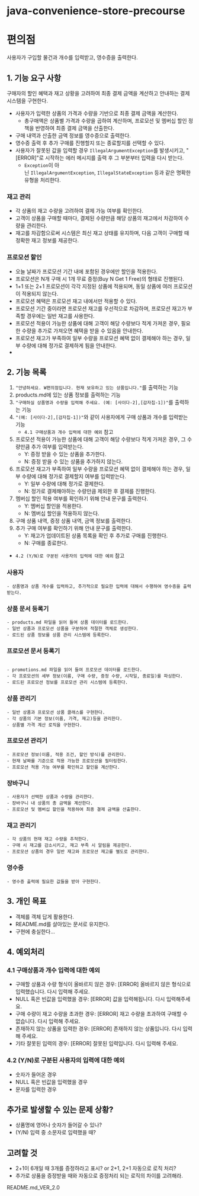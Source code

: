 # java-convenience-store-precourse

# 편의점

사용자가 구입할 물건과 개수를 입력받고, 영수증을 출력한다.

## 1. 기능 요구 사항

구매자의 할인 혜택과 재고 상황을 고려하여 최종 결제 금액을 계산하고 안내하는 결제 시스템을 구현한다.

- 사용자가 입력한 상품의 가격과 수량을 기반으로 최종 결제 금액을 계산한다.
    - 총구매액은 상품별 가격과 수량을 곱하여 계산하며, 프로모션 및 멤버십 할인 정책을 반영하여 최종 결제 금액을 산출한다.
- 구매 내역과 산출한 금액 정보를 영수증으로 출력한다.
- 영수증 출력 후 추가 구매를 진행할지 또는 종료할지를 선택할 수 있다.
- 사용자가 잘못된 값을 입력할 경우 `IllegalArgumentException`를 발생시키고, "[ERROR]"로 시작하는 에러 메시지를 출력 후 그 부분부터 입력을 다시 받는다.
    - `Exception`이 아닌 `IllegalArgumentException`, `IllegalStateException` 등과 같은 명확한 유형을 처리한다.

### **재고 관리**

- 각 상품의 재고 수량을 고려하여 결제 가능 여부를 확인한다.
- 고객이 상품을 구매할 때마다, 결제된 수량만큼 해당 상품의 재고에서 차감하여 수량을 관리한다.
- 재고를 차감함으로써 시스템은 최신 재고 상태를 유지하며, 다음 고객이 구매할 때 정확한 재고 정보를 제공한다.

### **프로모션 할인**

- 오늘 날짜가 프로모션 기간 내에 포함된 경우에만 할인을 적용한다.
- 프로모션은 N개 구매 시 1개 무료 증정(Buy N Get 1 Free)의 형태로 진행된다.
- 1+1 또는 2+1 프로모션이 각각 지정된 상품에 적용되며, 동일 상품에 여러 프로모션이 적용되지 않는다.
- 프로모션 혜택은 프로모션 재고 내에서만 적용할 수 있다.
- 프로모션 기간 중이라면 프로모션 재고를 우선적으로 차감하며, 프로모션 재고가 부족할 경우에는 일반 재고를 사용한다.
- 프로모션 적용이 가능한 상품에 대해 고객이 해당 수량보다 적게 가져온 경우, 필요한 수량을 추가로 가져오면 혜택을 받을 수 있음을 안내한다.
- 프로모션 재고가 부족하여 일부 수량을 프로모션 혜택 없이 결제해야 하는 경우, 일부 수량에 대해 정가로 결제하게 됨을 안내한다.
-
## 2. 기능 목록

1. `"안녕하세요. W편의점입니다.
   현재 보유하고 있는 상품입니다."`를 출력하는 기능
2. products.md에 있는 상품 정보를 출력하는 기능
3. `"구매하실 상품명과 수량을 입력해 주세요. (예: [사이다-2],[감자칩-1])"`를 출력하는 기능
4. `"(예: [사이다-2],[감자칩-1])"`와 같이 사용자에게 구매 상품과 개수를 입력받는 기능
    - `4.1 구매상품과 개수 입력에 대한 예외` 참고
5. 프로모션 적용이 가능한 상품에 대해 고객이 해당 수량보다 적게 가져온 경우, 그 수량만큼 추가 여부를 입력받는다.
    - Y: 증정 받을 수 있는 상품을 추가한다.
    - N: 증정 받을 수 있는 상품을 추가하지 않는다.
6. 프로모션 재고가 부족하여 일부 수량을 프로모션 혜택 없이 결제해야 하는 경우, 일부 수량에 대해 정가로 결제할지 여부를 입력받는다.
    - Y: 일부 수량에 대해 정가로 결제한다.
    - N: 정가로 결제해야하는 수량만큼 제외한 후 결제를 진행한다.
7. 멤버십 할인 적용 여부를 확인하기 위해 안내 문구를 출력한다.
    - Y: 멤버십 할인을 적용한다.
    - N: 멤버십 할인을 적용하지 않는다.
8. 구매 상품 내역, 증정 상품 내역, 금액 정보를 출력한다.
9. 추가 구매 여부를 확인하기 위해 안내 문구를 출력한다.
    - Y: 재고가 업데이트된 상품 목록을 확인 후 추가로 구매를 진행한다.
    - N: 구매를 종료한다.

- `4.2 (Y/N)로 구분된 사용자의 입력에 대한 예외` 참고


### 사용자

```
- 상품명과 상품 개수를 입력하고, 추가적으로 필요한 입력에 대해서 수행하여 영수증을 출력 받는다.
```

### 상품 문서 등록기

```
- products.md 파일을 읽어 들여 상품 데이터를 로드한다.
- 일반 상품과 프로모션 상품을 구분하여 적절한 객체로 생성한다.
- 로드된 상품 정보를 상품 관리 시스템에 등록한다.

```

### 프로모션 문서 등록기

```

- promotions.md 파일을 읽어 들여 프로모션 데이터를 로드한다.
- 각 프로모션의 세부 정보(이름, 구매 수량, 증정 수량, 시작일, 종료일)를 파싱한다.
- 로드된 프로모션 정보를 프로모션 관리 시스템에 등록한다.

```

### 상품 관리기

```
- 일반 상품과 프로모션 상품 클래스를 구현한다.
- 각 상품의 기본 정보(이름, 가격, 재고)등을 관리한다.
- 상품별 가격 계산 로직을 구현한다.

```

### 프로모션 관리기

```
- 프로모션 정보(이름, 적용 조건, 할인 방식)를 관리한다.
- 현재 날짜를 기준으로 적용 가능한 프로모션을 필터링한다.
- 프로모션 적용 가능 여부를 확인하고 할인을 계산한다.

```


### 장바구니

```
- 사용자가 선택한 상품과 수량을 관리한다.
- 장바구니 내 상품의 총 금액을 계산한다.
- 프로모션 및 멤버십 할인을 적용하여 최종 결제 금액을 산출한다.

```

### 재고 관리기

```
- 각 상품의 현재 재고 수량을 추적한다.
- 구매 시 재고를 감소시키고, 재고 부족 시 알림을 제공한다.
- 프로모션 상품의 경우 일반 재고와 프로모션 재고를 별도로 관리한다.

```

### 영수증

```
- 영수증 출력에 필요한 값들을 받아 구현한다.
```


## 3. 개인 목표

- 객체를 객체 답게 활용한다.
- README.md를 살아있는 문서로 유지한다.
- 구현에 충실한다...


## 4. 예외처리

### 4.1 구매상품과 개수 입력에 대한 예외

- 구매할 상품과 수량 형식이 올바르지 않은 경우: [ERROR] 올바르지 않은 형식으로 입력했습니다. 다시 입력해 주세요.
- NULL 혹은 빈값을 입력했을 경우: [ERROR] 값을 입력해됩니다. 다시 입력해주세요.
- 구매 수량이 재고 수량을 초과한 경우: [ERROR] 재고 수량을 초과하여 구매할 수 없습니다. 다시 입력해 주세요.
- 존재하지 않는 상품을 입력한 경우: [ERROR] 존재하지 않는 상품입니다. 다시 입력해 주세요.
- 기타 잘못된 입력의 경우: [ERROR] 잘못된 입력입니다. 다시 입력해 주세요.


### 4.2 (Y/N)로 구분된 사용자의 입력에 대한 예외

- 숫자가 들어온 경우
- NULL 혹은 빈값을 입력했을 경우
- 문자를 입력한 경우




## 추가로 발생할 수 있는 문제 상황?

- 상품명에 영어나 숫자가 들어갈 수 있나?
- (Y/N) 입력 중 소문자로 입력했을 때?


## 고려할 것


- 2+1이 6개일 때 3개를 증정하라고 표시? or 2+1, 2+1 자동으로 로직 처리?
- 추가로 상품을 증정받을 때와 자동으로 증정처리 되는 로직의 차이를 고려해라.

README.md_VER_2.0